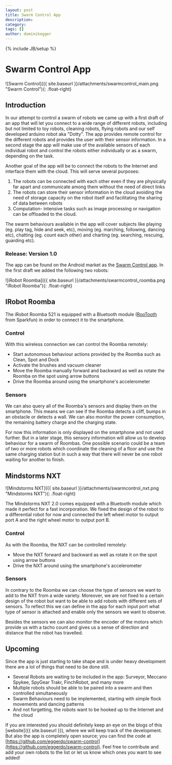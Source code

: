 ```yaml
---
layout: post
title: Swarm Control App
description: 
category: 
tags: []
author: dominikegger
---
```

{% include JB/setup %}

# Swarm Control App

![Swarm Control]({{ site.baseurl }}/attachments/swarmcontrol_main.png "Swarm Control"){: .float-right}

## Introduction

In our attempt to control a swarm of robots we came up with a first draft of
an app that will let you connect to a wide range of different robots,
including but not limited to toy robots, cleaning robots, flying robots and
our self developed arduino robot aka "Dotty". The app provides remote control
for the different robots and provides the user with their sensor information.
In a second stage the app will make use of the available sensors of each
individual robot and control the robots either individually or as a swarm,
depending on the task.

Another goal of the app will be to connect the robots to the Internet and
interface them with the cloud. This will serve several purposes:

  1. The robots can be connected with each other even if they are physically far apart and communicate among them without the need of direct links
  2. The robots can store their sensor information in the cloud avoiding the need of storage capacity on the robot itself and facilitating the sharing of data between robots
  3. Computation- intensive tasks such as image processing or navigation can be offloaded to the cloud.

The swarm behaviours available in the app will cover subjects like playing
(eg. play tag, hide and seek, etc), moving (eg. marching, following, dancing
etc), chatting (eg. count each other) and charting (eg. searching, rescuing,
guarding etc).

###  Release: Version 1.0

The app can be found on the Android market as the [Swarm Control app](https://play.google.com/store/apps/details?id=org.dobots.swarmcontrol). In the first
draft we added the following two robots:

![iRobot Roomba]({{ site.baseurl }}/attachments/swarmcontrol_roomba.png "iRobot Roomba"){: .float-right}

##  IRobot Roomba

The iRobot Roomba 521 is equipped with a Bluetooth module
([RooTooth](https://www.sparkfun.com/products/684?) from Sparkfun) in order to
connect it to the smartphone.

###  Control

With this wireless connection we can control the Roomba remotely:

  * Start autonomous behaviour actions provided by the Roomba such as Clean, Spot and Dock
  * Activate the brushes and vacuum cleaner
  * Move the Roomba manually forward and backward as well as rotate the Roomba on the spot using arrow buttons
  * Drive the Roomba around using the smartphone's accelerometer

###  Sensors

We can also query all of the Roomba's sensors and display them on the
smartphone. This means we can see if the Roomba detects a cliff, bumps in an
obstacle or detects a wall. We can also monitor the power consumption, the
remaining battery charge and the charging state.

For now this information is only displayed on the smartphone and not used
further. But in a later stage, this sensory information will allow us to
develop behaviour for a swarm of Roombas. One possible scenario could be a
team of two or more robots which coordinate the cleaning of a floor and use
the same charging station but in such a way that there will never be one robot
waiting for another to finish.

## Mindstorms NXT

![Mindstorms NXT]({{ site.baseurl }}/attachments/swarmcontrol_nxt.png "Mindstorms NXT"){: .float-right}

The Mindstorms NXT 2.0 comes equipped with a Bluetooth module which made it
perfect for a fast incorporation. We fixed the design of the robot to a
differential robot for now and connected the left wheel motor to output port A
and the right wheel motor to output port B.

###  Control

As with the Roomba, the NXT can be controlled remotely:

  * Move the NXT forward and backward as well as rotate it on the spot using arrow buttons
  * Drive the NXT around using the smartphone's accelerometer

###  Sensors

In contrary to the Roomba we can choose the type of sensors we want to add to
the NXT from a wide variety. Moreover, we are not fixed to a certain design of
the robot but want to be able to add robots with different sets of sensors. To
reflect this we can define in the app for each input port what type of sensor
is attached and enable only the sensors we want to observe.

Besides the sensors we can also monitor the encoder of the motors which
provide us with a tacho count and gives us a sense of direction and distance
that the robot has travelled.

##  Upcoming

Since the app is just starting to take shape and is under heavy development
there are a lot of things that need to be done still.

  * Several Robots are waiting to be included in the app: Surveyor, Meccano Spykee, SpyGear Trakr, FinchRobot, and many more
  * Multiple robots should be able to be paired into a swarm and then controlled simultaneously
  * Swarm Behaviours need to be implemented, starting with simple flock movements and dancing patterns
  * And not forgetting, the robots want to be hooked up to the Internet and the cloud

If you are interested you should definitely keep an eye on the blogs of this 
[website]({{ site.baseurl }}), where we will keep track of the development. But also the app is completely open source; you can find the code
at [https://github.com/eggerdo/swarm-control](https://github.com/eggerdo/swarm-control). Feel free to contribute and add
your own robots to the list or let us know which ones you want to see added!


